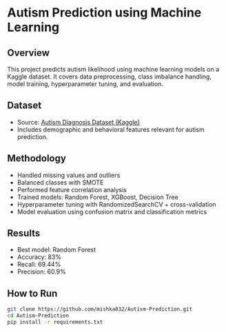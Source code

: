 # Autism Prediction using Machine Learning

## Overview
This project predicts autism likelihood using machine learning models on a Kaggle dataset. It covers data preprocessing, class imbalance handling, model training, hyperparameter tuning, and evaluation.

## Dataset
- Source: [Autism Diagnosis Dataset (Kaggle)](https://www.kaggle.com/competitions/autismdiagnosis/data)
- Includes demographic and behavioral features relevant for autism prediction.

## Methodology
- Handled missing values and outliers
- Balanced classes with SMOTE
- Performed feature correlation analysis
- Trained models: Random Forest, XGBoost, Decision Tree
- Hyperparameter tuning with RandomizedSearchCV + cross-validation
- Model evaluation using confusion matrix and classification metrics

## Results
- Best model: Random Forest
- Accuracy: 83%
- Recall: 69.44%
- Precision: 60.9%
## How to Run
```bash
git clone https://github.com/mishka832/Autism-Prediction.git
cd Autism-Prediction
pip install -r requirements.txt
